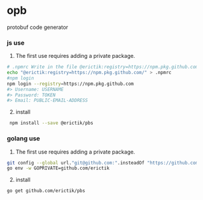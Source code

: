 # opb

protobuf code generator

### js use

1. The first use requires adding a private package.

```bash
# .npmrc Write in the file @erictik:registry=https://npm.pkg.github.com/
echo "@erictik:registry=https://npm.pkg.github.com/" > .npmrc
#npm login
npm login --registry=https://npm.pkg.github.com
#> Username: USERNAME
#> Password: TOKEN
#> Email: PUBLIC-EMAIL-ADDRESS
```

2. install

```bash
 npm install --save @erictik/pbs
```

### golang use

1. The first use requires adding a private package.

```bash
git config --global url."git@github.com:".insteadOf "https://github.com"
go env -w GOPRIVATE=github.com/erictik
```

2. install

```bash
go get github.com/erictik/pbs
```
